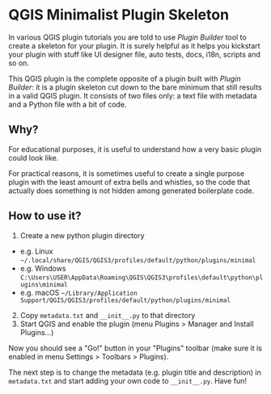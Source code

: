 # QGIS Minimalist Plugin Skeleton

In various QGIS plugin tutorials you are told to use _Plugin Builder_ tool to create a skeleton for your plugin.
It is surely helpful as it helps you kickstart your plugin with stuff like UI designer file, auto tests, docs, i18n, scripts and so on.

This QGIS plugin is the complete opposite of a plugin built with _Plugin Builder_: it is a plugin skeleton cut down
to the bare minimum that still results in a valid QGIS plugin. It consists of two files only: a text file with metadata and a Python file with a bit of code.

## Why?

For educational purposes, it is useful to understand how a very basic plugin could look like.

For practical reasons, it is sometimes useful to create a single purpose plugin with the least amount of extra bells and whistles,
so the code that actually does something is not hidden among generated boilerplate code.

## How to use it?

1. Create a new python plugin directory
  * e.g. Linux ```~/.local/share/QGIS/QGIS3/profiles/default/python/plugins/minimal```
  * e.g. Windows ```C:\Users\USER\AppData\Roaming\QGIS\QGIS3\profiles\default\python\plugins\minimal```
  * e.g. macOS ```~/Library/Application Support/QGIS/QGIS3/profiles/default/python/plugins/minimal```
2. Copy ```metadata.txt``` and ```__init__.py``` to that directory
3. Start QGIS and enable the plugin (menu Plugins > Manager and Install Plugins...)

Now you should see a "Go!" button in your "Plugins" toolbar (make sure it is enabled in menu Settings > Toolbars > Plugins).

The next step is to change the metadata (e.g. plugin title and description) in ```metadata.txt``` and
start adding your own code to ```__init__.py```. Have fun!
